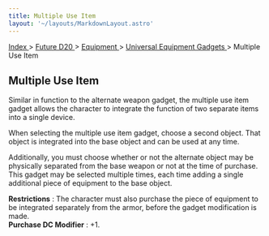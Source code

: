 ```yaml
---
title: Multiple Use Item
layout: '~/layouts/MarkdownLayout.astro'
---
```


[ Index ](/) > [ Future D20 ](/future.d20.srd) > [ Equipment ](/future.d20.srd/equipment) > [ Universal Equipment Gadgets ](/future.d20.srd/equipment/gadgets.universal) > Multiple Use Item

##  Multiple Use Item

Similar in function to the alternate weapon gadget, the multiple use item
gadget allows the character to integrate the function of two separate items
into a single device.

When selecting the multiple use item gadget, choose a second object. That
object is integrated into the base object and can be used at any time.

Additionally, you must choose whether or not the alternate object may be
physically separated from the base weapon or not at the time of purchase. This
gadget may be selected multiple times, each time adding a single additional
piece of equipment to the base object.

**Restrictions** : The character must also purchase the piece of equipment to
be integrated separately from the armor, before the gadget modification is
made.  
**Purchase DC Modifier** : +1.


